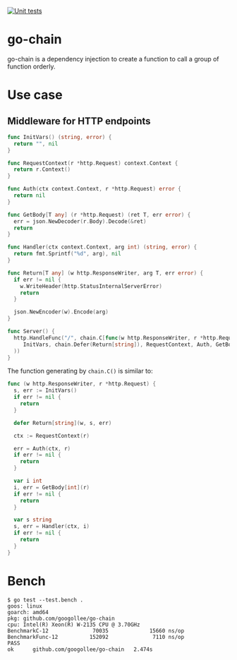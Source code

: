 [![Unit tests](https://github.com/googollee/go-chain/actions/workflows/unittest.yaml/badge.svg)](https://github.com/googollee/go-chain/actions/workflows/unittest.yaml)

# go-chain

go-chain is a dependency injection to create a function to call a group of function orderly.

# Use case

## Middleware for HTTP endpoints

```go
func InitVars() (string, error) {
  return "", nil
}

func RequestContext(r *http.Request) context.Context {
  return r.Context()
}

func Auth(ctx context.Context, r *http.Request) error {
  return nil
}

func GetBody[T any] (r *http.Request) (ret T, err error) {
  err = json.NewDecoder(r.Body).Decode(&ret)
  return
}

func Handler(ctx context.Context, arg int) (string, error) {
  return fmt.Sprintf("%d", arg), nil
}

func Return[T any] (w http.ResponseWriter, arg T, err error) {
  if err != nil {
    w.WriteHeader(http.StatusInternalServerError)
    return
  }

  json.NewEncoder(w).Encode(arg)
}

func Server() {
  http.HandleFunc("/", chain.C[func(w http.ResponseWriter, r *http.Request)](
     InitVars, chain.Defer(Return[string]), RequestContext, Auth, GetBody[int], Handler,
  ))
}
```

The function generating by `chain.C()` is similar to:

```go
func (w http.ResponseWriter, r *http.Request) {
  s, err := InitVars()
  if err != nil {
    return
  }

  defer Return[string](w, s, err)

  ctx := RequestContext(r)

  err = Auth(ctx, r)
  if err != nil {
    return
  }

  var i int
  i, err = GetBody[int](r)
  if err != nil {
    return
  }

  var s string
  s, err = Handler(ctx, i)
  if err != nil {
    return
  }
}
```

# Bench

```
$ go test --test.bench .
goos: linux
goarch: amd64
pkg: github.com/googollee/go-chain
cpu: Intel(R) Xeon(R) W-2135 CPU @ 3.70GHz
BenchmarkC-12              70035             15660 ns/op
BenchmarkFunc-12          152092              7110 ns/op
PASS
ok      github.com/googollee/go-chain   2.474s
```
